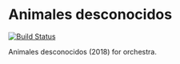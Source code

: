Animales desconocidos
=====================

[![Build Status](
    https://travis-ci.org/trevorbaca/animales.svg)](
    https://travis-ci.org/trevorbaca/animales)
<!---
[![Code style: black](
    https://img.shields.io/badge/code%20style-black-000000.svg)](
    https://github.com/ambv/black)
-->

Animales desconocidos (2018) for orchestra.
